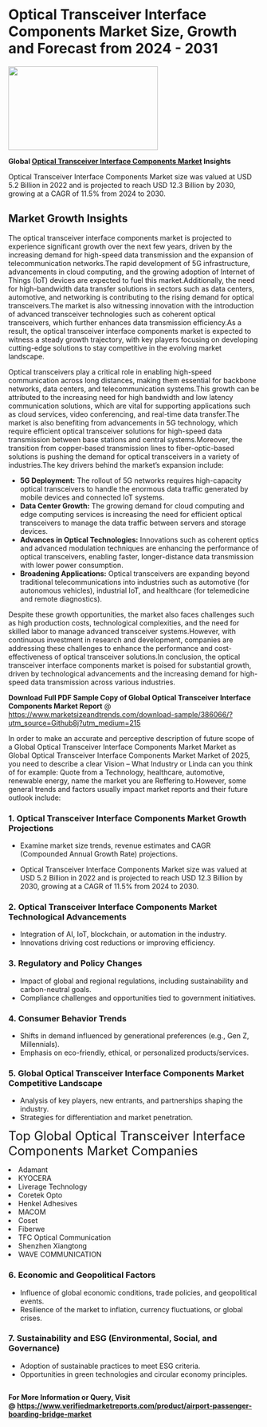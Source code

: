 <H1>Optical Transceiver Interface Components Market Size, Growth and Forecast from 2024 - 2031</H1><img class="aligncenter size-medium wp-image-584254" src="https://thirdeyenews.in/wp-content/uploads/2024/09/Global-Market-Research-300x168.jpeg" alt="" width="300" height="168" /><p><strong>Global&nbsp;<a href="https://www.marketsizeandtrends.com/download-sample/386066/?utm_source=Github8j?utm_medium=215">Optical Transceiver Interface Components Market</a> Insights</strong></p><p>Optical Transceiver Interface Components Market size was valued at USD 5.2 Billion in 2022 and is projected to reach USD 12.3 Billion by 2030, growing at a CAGR of 11.5% from 2024 to 2030.</p><p><h2>Market Growth Insights</h2> <p>The optical transceiver interface components market is projected to experience significant growth over the next few years, driven by the increasing demand for high-speed data transmission and the expansion of telecommunication networks.The rapid development of 5G infrastructure, advancements in cloud computing, and the growing adoption of Internet of Things (IoT) devices are expected to fuel this market.Additionally, the need for high-bandwidth data transfer solutions in sectors such as data centers, automotive, and networking is contributing to the rising demand for optical transceivers.The market is also witnessing innovation with the introduction of advanced transceiver technologies such as coherent optical transceivers, which further enhances data transmission efficiency.As a result, the optical transceiver interface components market is expected to witness a steady growth trajectory, with key players focusing on developing cutting-edge solutions to stay competitive in the evolving market landscape.</p> <p>Optical transceivers play a critical role in enabling high-speed communication across long distances, making them essential for backbone networks, data centers, and telecommunication systems.This growth can be attributed to the increasing need for high bandwidth and low latency communication solutions, which are vital for supporting applications such as cloud services, video conferencing, and real-time data transfer.The market is also benefiting from advancements in 5G technology, which require efficient optical transceiver solutions for high-speed data transmission between base stations and central systems.Moreover, the transition from copper-based transmission lines to fiber-optic-based solutions is pushing the demand for optical transceivers in a variety of industries.The key drivers behind the market’s expansion include: <ul> <li><strong>5G Deployment:</strong> The rollout of 5G networks requires high-capacity optical transceivers to handle the enormous data traffic generated by mobile devices and connected IoT systems.</li> <li><strong>Data Center Growth:</strong> The growing demand for cloud computing and edge computing services is increasing the need for efficient optical transceivers to manage the data traffic between servers and storage devices.</li> <li><strong>Advances in Optical Technologies:</strong> Innovations such as coherent optics and advanced modulation techniques are enhancing the performance of optical transceivers, enabling faster, longer-distance data transmission with lower power consumption.</li> <li><strong>Broadening Applications:</strong> Optical transceivers are expanding beyond traditional telecommunications into industries such as automotive (for autonomous vehicles), industrial IoT, and healthcare (for telemedicine and remote diagnostics).</li> </ul> Despite these growth opportunities, the market also faces challenges such as high production costs, technological complexities, and the need for skilled labor to manage advanced transceiver systems.However, with continuous investment in research and development, companies are addressing these challenges to enhance the performance and cost-effectiveness of optical transceiver solutions.In conclusion, the optical transceiver interface components market is poised for substantial growth, driven by technological advancements and the increasing demand for high-speed data transmission across various industries.<p><span class=""><strong>Download Full PDF Sample Copy of Global Optical Transceiver Interface Components Market Report</strong> @ <a href="https://www.marketsizeandtrends.com/download-sample/386066/?utm_source=Github8j?utm_medium=215" target="_blank">https://www.marketsizeandtrends.com/download-sample/386066/?utm_source=Github8j?utm_medium=215</a></span></p><p>In order to make an accurate and perceptive description of future scope of a Global&nbsp;Optical Transceiver Interface Components Market Market as Global&nbsp;Optical Transceiver Interface Components Market Market of 2025, you need to describe a clear Vision &ndash; What Industry or Linda can you think of for example: Quote from a Technology, healthcare, automotive, renewable energy, name the market you are Reffering to.However, some general trends and factors usually impact market reports and their future outlook include:</p><h3>1.&nbsp;<strong>Optical Transceiver Interface Components Market Growth Projections</strong></h3><ul><li>Examine market size trends, revenue estimates and CAGR (Compounded Annual Growth Rate) projections.</li><li><p>Optical Transceiver Interface Components Market size was valued at USD 5.2 Billion in 2022 and is projected to reach USD 12.3 Billion by 2030, growing at a CAGR of 11.5% from 2024 to 2030.</p></li></ul><h3>2.&nbsp;<strong>Optical Transceiver Interface Components Market Technological Advancements</strong></h3><ul><li>Integration of AI, IoT, blockchain, or automation in the industry.</li><li>Innovations driving cost reductions or improving efficiency.</li></ul><h3>3.&nbsp;<strong>Regulatory and Policy Changes</strong></h3><ul><li>Impact of global and regional regulations, including sustainability and carbon-neutral goals.</li><li>Compliance challenges and opportunities tied to government initiatives.</li></ul><h3>4.&nbsp;<strong>Consumer Behavior Trends</strong></h3><ul><li>Shifts in demand influenced by generational preferences (e.g., Gen Z, Millennials).</li><li>Emphasis on eco-friendly, ethical, or personalized products/services.</li></ul><h3>5.&nbsp;<strong>Global Optical Transceiver Interface Components Market Competitive Landscape</strong></h3><ul><li>Analysis of key players, new entrants, and partnerships shaping the industry.</li><li>Strategies for differentiation and market penetration.</li></ul><p data-pm-slice="1 1 []"><span style="color: inherit; font-family: inherit; font-size: 25px;">Top Global Optical Transceiver Interface Components Market Companies</span></p><div class="" data-test-id=""><p><li>Adamant</li><li> KYOCERA</li><li> Liverage Technology</li><li> Coretek Opto</li><li> Henkel Adhesives</li><li> MACOM</li><li> Coset</li><li> Fiberwe</li><li> TFC Optical Communication</li><li> Shenzhen Xiangtong</li><li> WAVE COMMUNICATION</li></p></div><h3>6.&nbsp;<strong>Economic and Geopolitical Factors</strong></h3><ul><li>Influence of global economic conditions, trade policies, and geopolitical events.</li><li>Resilience of the market to inflation, currency fluctuations, or global crises.</li></ul><h3>7.&nbsp;<strong>Sustainability and ESG (Environmental, Social, and Governance)</strong></h3><ul><li>Adoption of sustainable practices to meet ESG criteria.</li><li>Opportunities in green technologies and circular economy principles.</li></ul><h2><strong style="font-size: 14px;">For More Information or Query, Visit @&nbsp;</strong><a style="background-color: #ffffff; font-size: 14px;" href="https://www.marketsizeandtrends.com/report/optical-transceiver-interface-components-market/" target="_blank">https://www.verifiedmarketreports.com/product/airport-passenger-boarding-bridge-market</a></h2>